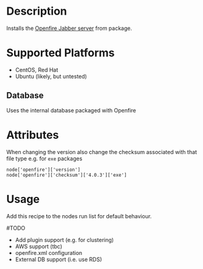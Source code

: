 
# Description
Installs the [Openfire Jabber server](http://www.igniterealtime.org/) from package.

# Supported Platforms
* CentOS, Red Hat
* Ubuntu (likely, but untested)

## Database
Uses the internal database packaged with Openfire

# Attributes
When changing the version also change the checksum associated with that file type e.g. for `exe` packages
```
node['openfire']['version']
node['openfire']['checksum']['4.0.3']['exe']
```

# Usage
Add this recipe to the nodes run list for default behaviour.

#TODO
- Add plugin support (e.g. for clustering)
- AWS support (tbc)
- openfire.xml configuration
- External DB support (i.e. use RDS)
